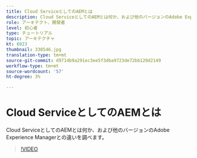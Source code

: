 ```yaml
---
title: Cloud ServiceとしてのAEMとは
description: Cloud ServiceとしてのAEMとは何か、および他のバージョンのAdobe Experience Managerとの違いを調べます。
role: アーキテクト、開発者
level: 初心者
type: チュートリアル
topic: アーキテクチャ
kt: 6923
thumbnail: 330546.jpg
translation-type: tm+mt
source-git-commit: d9714b9a291ec3ee5f3dba9723de72bb120d2149
workflow-type: tm+mt
source-wordcount: '57'
ht-degree: 3%

---
```



# Cloud ServiceとしてのAEMとは

Cloud ServiceとしてのAEMとは何か、および他のバージョンのAdobe Experience Managerとの違いを調べます。

>[!VIDEO](https://video.tv.adobe.com/v/330546/?quality=12&learn=on)